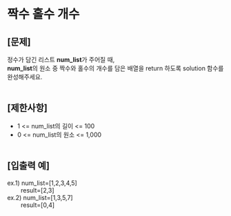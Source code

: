 # 짝수 홀수 개수
## **[문제]**
정수가 담긴 리스트 **num_list**가 주어질 때,<br>
**num_list**의 원소 중 짝수와 홀수의 개수를 담은 배열을 return 하도록 solution 함수를 완성해주세요.<br>
<br>

## **[제한사항]**
* 1 <= num_list의 길이 <= 100
* 0 <= num_list의 원소 <= 1,000
<br><br>

## **[입출력 예]**
ex.1) num_list=[1,2,3,4,5]<br>
&nbsp;&nbsp;&nbsp;&nbsp;&nbsp;&nbsp;&nbsp;&nbsp;result=[2,3]<br>
ex.2) num_list=[1,3,5,7]<br>
&nbsp;&nbsp;&nbsp;&nbsp;&nbsp;&nbsp;&nbsp;&nbsp;result=[0,4]<br>